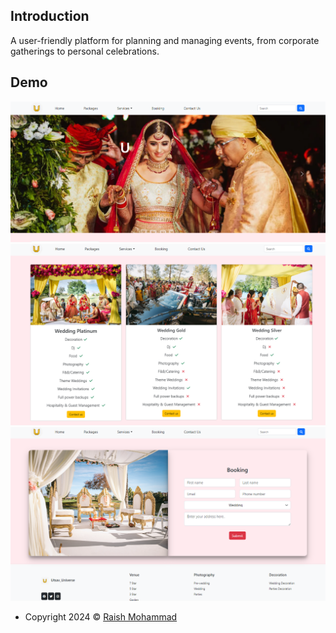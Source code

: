 ## Introduction

A user-friendly platform for planning and managing events, from corporate gatherings to personal celebrations. 


## Demo

![screenshot](Home.PNG)
![screenshot](Packages.PNG)
![screenshot](Booking.PNG)


- Copyright 2024 © [Raish Mohammad](https://github.com/nawab1609)
